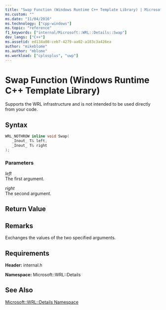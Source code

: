 ```yaml
---
title: "Swap Function (Windows Runtime C++ Template Library) | Microsoft Docs"
ms.custom: ""
ms.date: "11/04/2016"
ms.technology: ["cpp-windows"]
ms.topic: "reference"
f1_keywords: ["internal/Microsoft::WRL::Details::Swap"]
dev_langs: ["C++"]
ms.assetid: ed134a08-ceb7-4279-aa02-a183c3a426ea
author: "mikeblome"
ms.author: "mblome"
ms.workload: ["cplusplus", "uwp"]
---
```

# Swap Function (Windows Runtime C++ Template Library)

Supports the WRL infrastructure and is not intended to be used directly from your code.

## Syntax

```cpp
WRL_NOTHROW inline void Swap(
   _Inout_ T& left,
   _Inout_ T& right
);
```

### Parameters

*left*  
The first argument.

*right*  
The second argument.

## Return Value

## Remarks

Exchanges the values of the two specified arguments.

## Requirements

**Header:** internal.h

**Namespace:** Microsoft::WRL::Details

## See Also

[Microsoft::WRL::Details Namespace](../windows/microsoft-wrl-details-namespace.md)